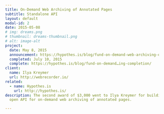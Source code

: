 ```yaml
---
title: On-Demand Web Archiving of Annotated Pages
subtitle: Standalone API
layout: default
modal-id: 2
date: 2015-05-08
# img: dreams.png
# thumbnail: dreams-thumbnail.png
# alt: image-alt
project:
  date: May 8, 2015
  announcement: https://hypothes.is/blog/fund-on-demand-web-archiving-of-annotated-pages/
  completed: July 10, 2015
  complete: https://hypothes.is/blog/fund-on-demand…ing-completion/
client:
  name: Ilya Kreymer
  url: http://webrecorder.io/
related:
  - name: Hypothes.is
    url: http://hypothes.is/
description: The second award of $3,000 went to Ilya Kreymer for building an
  open API for on-demand web archiving of annotated pages.

---
```

